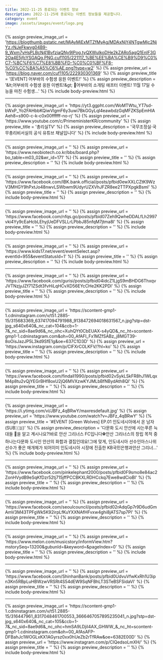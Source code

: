 ```yaml
---
title: 2022-11-25 종료되는 이벤트 정보
description: 2022-11-25에 종료되는 이벤트 정보들을 제공합니다.
category: event
image: /assets/images/event/logo.png
---
```

{% assign preview_image_url = 'https://blogthumb.pstatic.net/MjAyMjExMTZfMyAg/MDAxNjY4NTgwMjc2NjYz.rNJeFkwvg04B9-9_Wxm7yHsPLBcN41BvfziaQNy9IPog.tyQXWuIkoDHe2kZARo5agQ1EnIF3G2Oa4E5jfcYSGAQg.PNG.cuf1105/221117_%BE%EE%BA%CE%B9%D9%C0%C7-%BC%F6%C7%E8%BB%FD-%C0%C0%BF%F8-%C0%CC%BA%A5%C6%AE.png?type=w2' %}
{% assign preview_url = 'https://blog.naver.com/cuf1105/222930301369' %}
{% assign preview_title = '[EVENT] 어부바의 수험생 응원 이벤트!' %}
{% assign preview_description = '&amp;lt;어부바의 수험생 응원 이벤트!&amp;gt; 📣어부바의 소개팅 애프터 이벤트! 11월 17일 수능을 마친 수험생...' %}
{% include body-preview.html %}
<hr>{% assign preview_image_url = 'https://yt3.ggpht.com/WoMTWtu_YT7sd-bWxP_Yo2FAHbbKQiwVlgmF6y3uwi7BkGGyLqI4eawbdzGqMFZKSpEmHlAAeh8=s900-c-k-c0x00ffffff-no-rj' %}
{% assign preview_url = 'https://www.youtube.com/c/PrimeministerKR/community' %}
{% assign preview_title = '총리실TV' %}
{% assign preview_description = '국무조정실·국무총리비서실의 공식 유튜브 채널입니다' %}
{% include body-preview.html %}
<hr>{% assign preview_image_url = '' %}
{% assign preview_url = 'https://www.neobiotech.co.kr/bbs/board.php?bo_table=m03_02&wr_id=171' %}
{% assign preview_title = '' %}
{% assign preview_description = '' %}
{% include body-preview.html %}
<hr>{% assign preview_image_url = '' %}
{% assign preview_url = 'https://www.facebook.com/IBK.bank.official/posts/pfbid0ewXXLCZtK9WzV3MHGY9hPxtJo48nwvLSWbwm9UdyrUZXVhJFZR8ee2TTPXpgkBsml' %}
{% assign preview_title = '' %}
{% assign preview_description = '' %}
{% include body-preview.html %}
<hr>{% assign preview_image_url = '' %}
{% assign preview_url = 'https://www.facebook.com/nfqs.go/posts/pfbid07Zeh9QwheDDALfLh2997vki4Yy9cEaHcbLEhyjUeDFVSLLrLPbbJ85nfqM7jtma8l' %}
{% assign preview_title = '' %}
{% assign preview_description = '' %}
{% include body-preview.html %}
<hr>{% assign preview_image_url = '' %}
{% assign preview_url = 'https://www.kids17.net/event/eventSelect.asp?eventId=955&eventStatusId=1' %}
{% assign preview_title = '' %}
{% assign preview_description = '' %}
{% include body-preview.html %}
<hr>{% assign preview_image_url = '' %}
{% assign preview_url = 'https://www.facebook.com/gurisi/posts/pfbid04idcZ1LjgS9mBHDG6ThxqvJVTNzjyJZf71ZSdt3fvHiLqHCvXD56EYcCHe2KK2PDl' %}
{% assign preview_title = '' %}
{% assign preview_description = '' %}
{% include body-preview.html %}
<hr>{% assign preview_image_url = 'https://scontent-gmp1-1.cdninstagram.com/v/t51.2885-15/315683369_637417094791988_9138472694018631567_n.jpg?stp=dst-jpg_s640x640&amp;_nc_cat=104&amp;ccb=1-7&amp;_nc_sid=8ae9d6&amp;_nc_ohc=XuhQYt0CbEUAX-s4yQD&amp;_nc_ht=scontent-gmp1-1.cdninstagram.com&amp;oh=00_AfAFI_Fx1MZfSABz_j8MGT39-8oOisJazJP5L3kd9SfE1g&amp;oe=637C1D3D' %}
{% assign preview_url = 'https://www.instagram.com/p/ClFXrCOLKFV/?hl=ko' %}
{% assign preview_title = '' %}
{% assign preview_description = '' %}
{% include body-preview.html %}
<hr>{% assign preview_image_url = '' %}
{% assign preview_url = 'https://www.facebook.com/findall1990/posts/pfbid02vSykLSkFR8hJ1WLqxM4p8tu2vQjYEGrBHf8oxU2jQ6MVXzwKYJMLbBfNBydAth8Ql' %}
{% assign preview_title = '' %}
{% assign preview_description = '' %}
{% include body-preview.html %}
<hr>{% assign preview_image_url = 'https://i.ytimg.com/vi/JBFz_4qBRwY/maxresdefault.jpg' %}
{% assign preview_url = 'https://www.youtube.com/watch?v=JBFz_4qBRwY' %}
{% assign preview_title = '#EVENT [Green Wolves] EP.01 인도네시아에서 온 남자(SUB🇮🇩)' %}
{% assign preview_description = '다문화 도시 안산에 사는푸른 늑대들 🐺을 알고 계시나요?!바로 안산 그리너스 FC입니다⚽안산 그리너스의 창립 목적 중 하나는다문화 도시인 안산의 화합과 결집인데요!그에 맞게, 인도네시아 선수인아스나위 선수가 좋은 매개체가 되어이미 인도네시아 시장에 진출한 KB국민은행과안산 그리너...' %}
{% include body-preview.html %}
<hr>{% assign preview_image_url = '' %}
{% assign preview_url = 'https://www.facebook.com/pinkelephant2000/posts/pfbid0F9smo8e84ac2ZonHVydB9eSqKfDzr52tj715jffPCCBKXLRDHCckq7Ewe8wdCioBl' %}
{% assign preview_title = '' %}
{% assign preview_description = '' %}
{% include body-preview.html %}
<hr>{% assign preview_image_url = '' %}
{% assign preview_url = 'https://www.facebook.com/seoulcouncil/posts/pfbid02rAdqGp7r9D6udGmAmV3M43TPFgWk5K92irpLfKuYXXNAfHFvxw4ghi8jATS7sp7Pl' %}
{% assign preview_title = '' %}
{% assign preview_description = '' %}
{% include body-preview.html %}
<hr>{% assign preview_image_url = '' %}
{% assign preview_url = 'https://www.melon.com/musicstory/informView.htm?mstorySeq=13200&gubunId=&keyword=&pageIndex=0' %}
{% assign preview_title = '' %}
{% assign preview_description = '' %}
{% include body-preview.html %}
<hr>{% assign preview_image_url = '' %}
{% assign preview_url = 'https://www.facebook.com/ShinhanBank/posts/pfbid0UdvuVfwKxRh1U3ipn3Kn5RBpLuHBWzwVRSRt4S54dEW9SqNFBhLT3STeBSFSidaVl' %}
{% assign preview_title = '' %}
{% assign preview_description = '' %}
{% include body-preview.html %}
<hr>{% assign preview_image_url = 'https://scontent-gmp1-1.cdninstagram.com/v/t51.2885-15/316447961_8317048461700553_3666467057895235041_n.jpg?stp=dst-jpg_s640x640&amp;_nc_cat=105&amp;ccb=1-7&amp;_nc_sid=8ae9d6&amp;_nc_ohc=hmSA9LDjiI4AX_GHWW_&amp;_nc_ht=scontent-gmp1-1.cdninstagram.com&amp;oh=00_AfAsAFP-DFBahJc1WOGLxKX1AGyrsz0xx0hUeZb2rTfRAw&amp;oe=6382E00D' %}
{% assign preview_url = 'https://www.instagram.com/p/ClQedsoLmXH/' %}
{% assign preview_title = '' %}
{% assign preview_description = '' %}
{% include body-preview.html %}